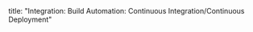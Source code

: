 <frontmatter>
title: "Integration: Build Automation: Continuous Integration/Continuous Deployment"
</frontmatter>

<include src="unit-inPage-asFlat.md" boilerplate />